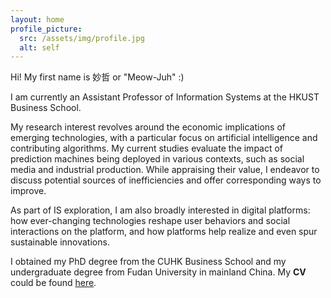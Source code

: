 ```yaml
---
layout: home
profile_picture:
  src: /assets/img/profile.jpg
  alt: self
---
```


Hi! My first name is 妙哲 or "Meow-Juh" :) 

I am currently an Assistant Professor of Information Systems at the HKUST Business School.

My research interest revolves around the economic implications of emerging technologies, with a particular focus on artificial intelligence and contributing algorithms. My current studies evaluate the impact of prediction machines being deployed in various contexts, such as social media and industrial production. While appraising their value, I endeavor to discuss potential sources of inefficiencies and offer corresponding ways to improve. 

As part of IS exploration, I am also broadly interested in digital platforms: how ever-changing technologies reshape user behaviors and social interactions on the platform, and how platforms help realize and even spur sustainable innovations. 

I obtained my PhD degree from the CUHK Business School and my undergraduate degree from Fudan University in mainland China. My **CV** could be found [here](https://miaozhehan99.github.io/assets/CV_MiaozheHAN.pdf).

<br>
<br>
<br>
<br>
<br>
<br>
<br>
<br>
<br>
<br>
<br>
<br>
<br>
<br>
<br>
<br>
<br>
